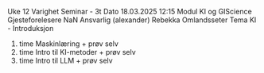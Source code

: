 Uke                                               12
Varighet                                Seminar - 3t
Dato                                18.03.2025 12:15
Modul                                KI og GIScience
Gjesteforelesere                                 NaN
Ansvarlig           (alexander) Rebekka Omlandsseter
Tema                               KI - Introduksjon
1. time                     Maskinlæring + prøv selv
2. time             Intro til KI-metoder + prøv selv
3. time                    Intro til LLM + prøv selv